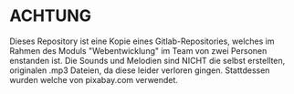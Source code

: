 # ACHTUNG

Dieses Repository ist eine Kopie eines Gitlab-Repositories, welches im Rahmen des Moduls "Webentwicklung" im Team von zwei Personen enstanden ist. Die Sounds und Melodien sind NICHT die selbst erstellten, originalen .mp3 Dateien, 
da diese leider verloren gingen. Stattdessen wurden welche von pixabay.com verwendet. 
